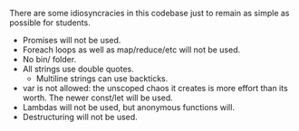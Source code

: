 There are some idiosyncracies in this codebase just to remain as simple as possible for students.

* Promises will not be used.
* Foreach loops as well as map/reduce/etc will not be used.
* No bin/ folder.
* All strings use double quotes.
    * Multiline strings can use backticks.
* var is not allowed: the unscoped chaos it creates is more effort than its worth. The newer const/let will be used.
* Lambdas will not be used, but anonymous functions will.
* Destructuring will not be used.